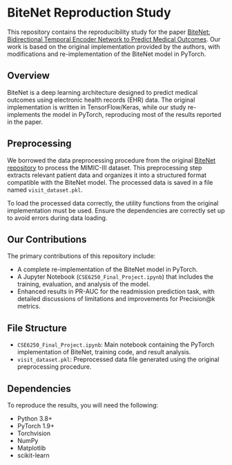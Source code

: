 # BiteNet Reproduction Study

This repository contains the reproducibility study for the paper [BiteNet: Bidirectional Temporal Encoder Network to Predict Medical Outcomes](https://github.com/Xueping/BiteNet). Our work is based on the original implementation provided by the authors, with modifications and re-implementation of the BiteNet model in PyTorch.

## Overview

BiteNet is a deep learning architecture designed to predict medical outcomes using electronic health records (EHR) data. The original implementation is written in TensorFlow/Keras, while our study re-implements the model in PyTorch, reproducing most of the results reported in the paper.

## Preprocessing

We borrowed the data preprocessing procedure from the original [BiteNet repository](https://github.com/Xueping/BiteNet) to process the MIMIC-III dataset. This preprocessing step extracts relevant patient data and organizes it into a structured format compatible with the BiteNet model. The processed data is saved in a file named `visit_dataset.pkl`.

To load the processed data correctly, the utility functions from the original implementation must be used. Ensure the dependencies are correctly set up to avoid errors during data loading.

## Our Contributions

The primary contributions of this repository include:
- A complete re-implementation of the BiteNet model in PyTorch.
- A Jupyter Notebook (`CSE6250_Final_Project.ipynb`) that includes the training, evaluation, and analysis of the model.
- Enhanced results in PR-AUC for the readmission prediction task, with detailed discussions of limitations and improvements for Precision@k metrics.

## File Structure

- `CSE6250_Final_Project.ipynb`: Main notebook containing the PyTorch implementation of BiteNet, training code, and result analysis.
- `visit_dataset.pkl`: Preprocessed data file generated using the original preprocessing procedure.

## Dependencies

To reproduce the results, you will need the following:
- Python 3.8+
- PyTorch 1.9+
- Torchvision
- NumPy
- Matplotlib
- scikit-learn
